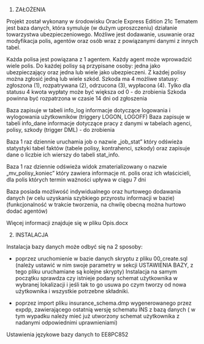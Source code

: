1. ZAŁOŻENIA 

Projekt został wykonany w środowisku Oracle Express Edition 21c
Tematem jest baza danych, która symuluje (w dużym uproszczeniu) działanie towarzystwa ubezpieczeniowego.
Możliwe jest dodawanie, usuwanie oraz modyfikacja polis, agentów oraz osób wraz z powiązanymi danymi z innych tabel.

Każda polisa jest powiązana z 1 agentem.
Każdy agent może wprowadzić wiele polis.
Do każdej polisy są przypisane osoby: jedna jako ubezpieczający oraz jedna lub wiele jako ubezpieczeni.
Z każdej polisy można zgłosić jedną lub wiele szkód.
Szkoda ma 4 możliwe statusy: zgłoszona (1), rozpatrywana (2), odrzucona (3), wypłacona (4).
Tylko dla statusu 4 kwota wypłaty może być większa od 0	- do zrobienia
Szkoda powinna być rozpatrzona w czasie 14 dni od zgłoszenia

Baza zapisuje w tabeli info_log informacje dotyczące logowania i wylogowania użytkowników (triggery LOGON, LOGOFF)
Baza zapisuje w tabeli info_dane informacje dotyczące pracy z danymi w tabelach agenci, polisy, szkody (trigger DML) - do zrobienia

Baza 1 raz dziennie uruchamia job  o nazwie „job_stat” który odświeża statystyki tabel faktów (tabele polisy, kontrahenci, szkody) 
oraz zapisuje dane o liczbie ich wierszy do tabeli stat_info.

Baza 1 raz dziennie odświeża widok zmaterializowany o nazwie „mv_polisy_koniec” który zawiera informacje nt. polis oraz ich właścicieli, dla polis których termin ważności upływa w ciągu 7 dni

Baza posiada możliwość indywidualnego oraz hurtowego dodawania danych (w celu uzyskania szybkiego przyrostu informacji w bazie) 
(funkcjonalność w trakcie tworzenia, na chwilę obecną można hurtowo dodać agentów)

Więcej informacji znajduje się w pliku Opis.docx



2. INSTALACJA

Instalacja bazy danych może odbyć się na 2 sposoby:
- poprzez uruchomienie w bazie danych skryptu z pliku 00_create.sql (należy ustawić w nim swoje parametry w sekcji USTAWIENIA BAZY, z tego pliku uruchamiane są kolejne skrypty) Instalacja na samym początku sprawdza czy istnieje podany schemat użytkownika w wybranej lokalizacji i jeśli tak to go usuwa po czym tworzy od nowa użytkownika i wszystkie potrzebne składniki.

- poprzez import pliku insurance_schema.dmp wygenerowanego przez expdp, zawierającego ostatnią wersję schematu INS z bazą danych ( w tym wypadku należy mieć już utworzony schemat użytkownika  z nadanymi odpowiednimi uprawnieniami)
 


Ustawienia językowe bazy danych to EE8PC852
